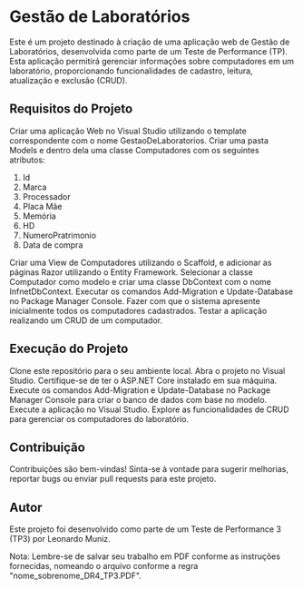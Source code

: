 # Gestão de Laboratórios
Este é um projeto destinado à criação de uma aplicação web de Gestão de Laboratórios, desenvolvida como parte de um Teste de Performance (TP). Esta aplicação permitirá gerenciar informações sobre computadores em um laboratório, proporcionando funcionalidades de cadastro, leitura, atualização e exclusão (CRUD).

## Requisitos do Projeto
Criar uma aplicação Web no Visual Studio utilizando o template correspondente com o nome GestaoDeLaboratorios.
Criar uma pasta Models e dentro dela uma classe Computadores com os seguintes atributos:
1. Id
2. Marca
3. Processador
4. Placa Mãe
5. Memória
6. HD
7. NumeroPratrimonio
8. Data de compra

Criar uma View de Computadores utilizando o Scaffold, e adicionar as páginas Razor utilizando o Entity Framework.
Selecionar a classe Computador como modelo e criar uma classe DbContext com o nome InfnetDbContext.
Executar os comandos Add-Migration e Update-Database no Package Manager Console.
Fazer com que o sistema apresente inicialmente todos os computadores cadastrados.
Testar a aplicação realizando um CRUD de um computador.

## Execução do Projeto
Clone este repositório para o seu ambiente local.
Abra o projeto no Visual Studio.
Certifique-se de ter o ASP.NET Core instalado em sua máquina.
Execute os comandos Add-Migration e Update-Database no Package Manager Console para criar o banco de dados com base no modelo.
Execute a aplicação no Visual Studio.
Explore as funcionalidades de CRUD para gerenciar os computadores do laboratório.

## Contribuição
Contribuições são bem-vindas! Sinta-se à vontade para sugerir melhorias, reportar bugs ou enviar pull requests para este projeto.

## Autor
Este projeto foi desenvolvido como parte de um Teste de Performance 3 (TP3) por Leonardo Muniz.

Nota: Lembre-se de salvar seu trabalho em PDF conforme as instruções fornecidas, nomeando o arquivo conforme a regra "nome_sobrenome_DR4_TP3.PDF".
